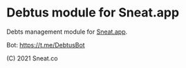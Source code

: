 # Debtus module for Sneat.app

Debts management module for [Sneat.app](https://sneat.app).

Bot: https://t.me/DebtusBot

(C) 2021 Sneat.co